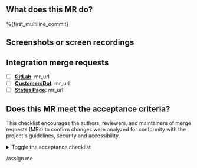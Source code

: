 ## What does this MR do?

<!--
Describe in detail what your merge request does and why.

Please keep this description up-to-date with any discussion that takes
place so that reviewers can understand your intent. This is especially
important if they didn't participate in the discussion.

-->

%{first_multiline_commit}

## Screenshots or screen recordings

<!--
If your merge request contains visual changes, please include any relevant screenshots or screen
recordings that will assist reviewers and future readers.
-->

## Integration merge requests

<!--
If your merge request requires migration in one of the main projects that rely on `@khulnasoft/ui`,
please list the integration merge requests below.
-->

- [ ] **[GitLab](https://gitlab.com/gitlab-org/gitlab)**: mr_url
- [ ] **[CustomersDot](https://gitlab.com/khulnasoft)**: mr_url
- [ ] **[Status Page](https://gitlab.com/gitlab-org/status-page)**: mr_url

## Does this MR meet the acceptance criteria?

This checklist encourages the authors, reviewers, and maintainers of merge requests (MRs) to confirm
changes were analyzed for conformity with the project's guidelines, security and accessibility.

<details>

<summary>Toggle the acceptance checklist</summary>

### Conformity

- [ ] [Code review guidelines](https://docs.gitlab.com/ee/development/code_review.html).
- [ ] [KhulnaSoft UI's contributing guidelines](https://gitlab.com/khulnasoft-org/khulnasoft-ui/-/blob/main/CONTRIBUTING.md).
- [ ] If it changes a Pajamas-compliant component's look & feel, the MR has been reviewed by a ~UX designer.
- [ ] If it changes KhulnaSoft UI's documentation guidelines, the MR has been reviewed by a Technical Writer.
- [ ] If the MR changes a component's API, integration MR(s) have been opened
      (see [integration merge requests](#integration-merge-requests) above).
- [ ] Added the `~"component:*"` label(s) if applicable.

### Security

If this MR contains changes to processing or storing of credentials or tokens, authorization and
authentication methods and other items described in [the security review guidelines](https://about.gitlab.com/handbook/engineering/security/#when-to-request-a-security-review):

- [ ] Label as ~security and @ mention `@gitlab-com/gl-security/appsec`
- [ ] Security reports checked/validated by a reviewer from the AppSec team

### Accessibility

If this MR adds or modifies a component, take a few moments to review the following:

- [ ] All actions and functionality can be done with a [keyboard](https://design.khulnasoft.com/accessibility-audits/2-keyboard-only).
- [ ] Links, buttons, and controls have a visible [focus state](https://design.khulnasoft.com/accessibility-audits/2-keyboard-only#focus-states).
- [ ] All content is presented in text or with a text equivalent. For example, alt text for SVG, or
      `aria-label` for icons that have meaning or perform actions.
- [ ] Changes in a component’s state are announced by a screen reader. For example, changing
      `aria-expanded="false"` to `aria-expanded="true"` when an accordion is expanded.
- [ ] Color combinations have [sufficient contrast](https://design.khulnasoft.com/product-foundations/colors#accessibility).

</details>

/assign me
